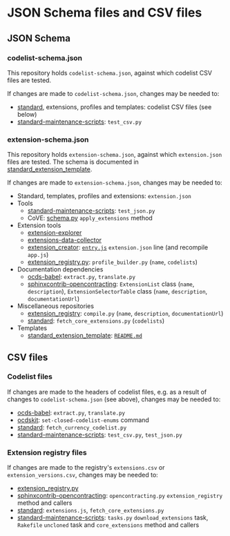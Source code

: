 # JSON Schema files and CSV files

## JSON Schema

### codelist-schema.json

This repository holds `codelist-schema.json`, against which codelist CSV files are tested.

If changes are made to `codelist-schema.json`, changes may be needed to:

* [standard](https://github.com/open-contracting/standard), extensions, profiles and templates: codelist CSV files (see below)
* [standard-maintenance-scripts](https://github.com/open-contracting/standard-maintenance-scripts): `test_csv.py`

### extension-schema.json

This repository holds `extension-schema.json`, against which `extension.json` files are tested. The schema is documented in [standard_extension_template](https://github.com/open-contracting/standard_extension_template#extensionjson).

If changes are made to `extension-schema.json`, changes may be needed to:

* Standard, templates, profiles and extensions: `extension.json`
* Tools
  * [standard-maintenance-scripts](https://github.com/open-contracting/standard-maintenance-scripts): `test_json.py`
  * CoVE: [schema.py](https://github.com/OpenDataServices/cove/blob/master/cove_ocds/lib/schema.py#L116) `apply_extensions` method
* Extension tools
  * [extension-explorer](https://github.com/open-contracting/extension-explorer)
  * [extensions-data-collector](https://github.com/open-contracting/extensions-data-collector)
  * [extension_creator](https://github.com/open-contracting/extension_creator): [`entry.js`](https://github.com/open-contracting/extension_creator/blob/gh-pages/entry.js#L125) `extension.json` line (and recompile `app.js`)
  * [extension_registry.py](https://github.com/open-contracting/extension_registry.py): `profile_builder.py` (`name`, `codelists`)
* Documentation dependencies
  * [ocds-babel](https://github.com/open-contracting/ocds-babel): `extract.py`, `translate.py`
  * [sphinxcontrib-opencontracting](https://github.com/open-contracting/sphinxcontrib-opencontracting): `ExtensionList` class (`name`, `description`), `ExtensionSelectorTable` class (`name`, `description`, `documentationUrl`)
* Miscellaneous repositories
  * [extension_registry](https://github.com/open-contracting/extension_registry): `compile.py` (`name`, `description`, `documentationUrl`)
  * [standard](https://github.com/open-contracting/standard): `fetch_core_extensions.py` (`codelists`)
* Templates
  * [standard_extension_template](https://github.com/open-contracting/standard_extension_template): [`README.md`](https://github.com/open-contracting/standard_extension_template#extensionjson)

## CSV files

### Codelist files

If changes are made to the headers of codelist files, e.g. as a result of changes to `codelist-schema.json` (see above), changes may be needed to:

* [ocds-babel](https://github.com/open-contracting/ocds-babel): `extract.py`, `translate.py`
* [ocdskit](https://github.com/open-contracting/ocdskit): `set-closed-codelist-enums` command
* [standard](https://github.com/open-contracting/standard): `fetch_currency_codelist.py`
* [standard-maintenance-scripts](https://github.com/open-contracting/standard-maintenance-scripts): `test_csv.py`, `test_json.py`

### Extension registry files

If changes are made to the registry's `extensions.csv` or `extension_versions.csv`, changes may be needed to:

* [extension_registry.py](https://github.com/open-contracting/extension_registry.py)
* [sphinxcontrib-opencontracting](https://github.com/open-contracting/sphinxcontrib-opencontracting): `opencontracting.py` `extension_registry` method and callers
* [standard](https://github.com/open-contracting/standard): `extensions.js`, `fetch_core_extensions.py`
* [standard-maintenance-scripts](https://github.com/open-contracting/standard-maintenance-scripts): `tasks.py` `download_extensions` task, `Rakefile` `uncloned` task and `core_extensions` method and callers
